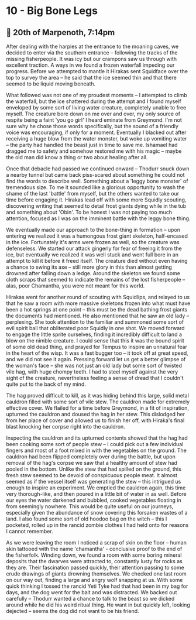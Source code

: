 # 10 - Big Bone Legs

## 📅 20th of Marpenoth, 7:14pm

After dealing with the harpies at the entrance to the moaning caves, we decided
to enter via the southern entrance – following the tracks of the missing
fisherpeople. It was icy but our crampons saw us through with excellent
traction.  A ways in we found a frozen waterfall impeding our progress.
Before we attempted to mantle it Hirakas sent Squidface over the top to survey
the area – he said that the ice seemed thin and that there seemed to be liquid
moving beneath.

What followed was not one of my proudest moments – I attempted to climb the
waterfall, but the ice shattered during the attempt and I found myself enveloped
by some sort of living water creature, completely unable to free myself. The
creature bore down on me over and over, my only source of respite being a faint
'you go girl' I heard eminate from Greymond. I'm not sure why he chose those
words specifically, but the sound of a friendly voice was encouraging, if only
for a moment. Eventually I blacked out after receiving a huge blow from the
water monster, but woke up vomiting water – the party had handled the beast
just in time to save me. Ishamael had dragged me to safety and somehow restored
me with his magic – maybe the old man did know a thing or two about healing
after all.

Once that debacle had passed we continued onward – Thodurr snuck down a nearby
tunnel but came back piss-scared about something he could not find the words to
describe well. Something about a 'leggy bone monster' of tremendous size. To me
it sounded like a glorious opportunity to wash the shame of the last 'battle'
from myself, but the others wanted to take our time before engaging it. Hirakas
lead off with some more Squidly scouting, discovering writing that seemed to
detail frost giants dying while in the tub and something about 'Obin'. To be
honest I was not paying too much attention, focused as I was on the imminent
battle with the leggy bone thing.

We eventually made our approach to the bone-thing in formation – upon entering
we realized it was a humongous frost giant skeleton, half-encased in the ice.
Fortunately it's arms were frozen as well, so the creature was defenseless.
We started our attack gingerly for fear of freeing it from the ice, but
eventually we realized it was well stuck and went full bore in an attempt to
kill it before it freed itself. The creature died without even having a chance
to swing its axe – still more glory in this than almost getting drowned after
falling down a ledge. Around the skeleton we found some cloth scraps that seemed
to indicate the remains of the lost fisherpeople – alas, poor Chamantha, you
were not meant for this world.

Hirakas went for another round of scouting with Squidlips, and relayed to us
that he saw a room with more massive skeletons frozen into what must have been
a hot springs at one point – this must be the dead bathing frost giants the
documents had mentioned. He also mentioned that he saw an old lady – perplexing.
She took attention to the familiar and summoned some sort of evil spirit ball
that obliterated poor Squidly in one shot.  We moved forward to engage the
little sprite ourselves, finding it incredibly difficult to land a blow on the
nimble creature. I could sense that this it was the bound spirit of some old
dead thing, and prayed for Tempus to inspire an unnatural fear in the heart of
the wisp. It was a fast bugger too – it took off at great speed, and we did not
see it again. Pressing forward let us get a better glimpse of the woman's
face – she was not just an old lady but some sort of twisted vile hag, with
huge chompy teeth. I had to steel myself against the very sight of the creature,
nevertheless feeling a sense of dread that I couldn't quite put to the back of
my mind.

The hag proved difficult to kill, as it was hiding behind this large, solid
metal cauldron filled with some sort of vile stew.  The cauldron made for
extremely effective cover. We flailed for a time before Greymond, in a fit of
inspiration, upturned the cauldron and doused the hag in her stew. This
dislodged her from her place of cover and allowed us to finish her off, with
Hiraka's final blast knocking her corpse right into the cauldron.

Inspecting the cauldron and its upturned contents showed that the hag had been
cooking some sort of people stew – I could pick out a few individual fingers
and most of a foot mixed in with the vegetables on the ground. The cauldron had
been flipped completely over during the battle, but upon removal of the hag's
corpse we saw that a healthy amount of stew had pooled in the bottom. Unlike
the stew that had spilled on the ground, this fresh stew seemed to be devoid of
conspicuous people meat. It almost seemed as if the vessel itself was
generating the stew – this intrigued us enough to inspire an experiment. We
emptied the cauldron again, this time very thorough-like, and then poured in a
little bit of water in as well. Before our eyes the water darkened and bubbled,
cooked vegetables floating in from seemingly nowhere.  This would be quite
useful on our journeys, especially given the abundance of snow covering this
forsaken wastes of a land. I also found some sort of old hoodoo bag on the
witch – this I pocketed, rolled up in the rancid zombie clothes I had held onto
for reasons I cannot remember.

As we were leaving the room I noticed a scrap of skin on the floor – human skin
tattooed with the name 'chamantha' - conclusive proof to the end of the
fisherfolk. Winding down, we found a room with some boring mineral deposits
that the dwarves were attracted to, constantly lusty for rocks as they are.
Their fascination passed quickly, their attention passing to some crude
drawings of giants drowning themselves. We checked one last room on our way
out, finding a large and angry wolf snapping at us. With some quick thinking I
tossed the rancid Yeti Tyke had that had been in my bag for days, and the dog
went for the bait and was distracted. We backed out carefully – Thodurr wanted
a chance to talk to the beast so we dicked around while he did his weird ritual
thing. He want in but quickly left, looking dejected – seems the dog did not
want to be his friend.
